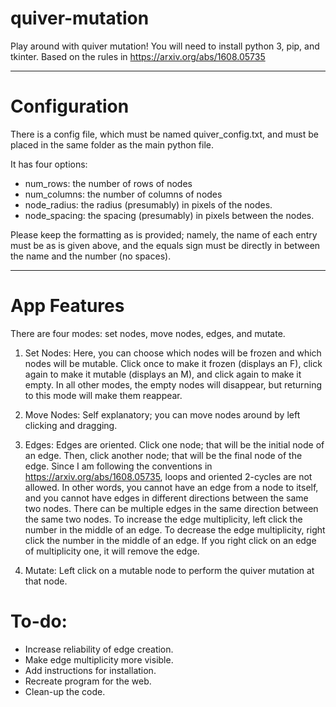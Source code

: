 # quiver-mutation

Play around with quiver mutation!
You will need to install python 3, pip, and tkinter.
Based on the rules in https://arxiv.org/abs/1608.05735

----------------------------------

# Configuration 

There is a config file, which must be named quiver_config.txt, and must be placed in the same folder as the main python file. 

It has four options: 

- num_rows: the number of rows of nodes
- num_columns: the number of columns of nodes
- node_radius: the radius (presumably) in pixels of the nodes.
- node_spacing: the spacing (presumably) in pixels between the nodes.

Please keep the formatting as is provided; namely, the name of each entry must be as is given above, and the equals sign must be directly in between the name and the number (no spaces).

-----------------------------

# App Features

There are four modes: set nodes, move nodes, edges, and mutate.

1. Set Nodes:
Here, you can choose which nodes will be frozen and which nodes will be mutable.
Click once to make it frozen (displays an F), click again to make it mutable (displays an M), and click again to make it empty.
In all other modes, the empty nodes will disappear, but returning to this mode will make them reappear.

2. Move Nodes:
Self explanatory; you can move nodes around by left clicking and dragging.

3. Edges:
Edges are oriented.
Click one node; that will be the initial node of an edge. Then, click another node; that will be the final node of the edge.
Since I am following the conventions in https://arxiv.org/abs/1608.05735, loops and oriented 2-cycles are not allowed.
In other words, you cannot have an edge from a node to itself, and you cannot have edges in different directions between the same two nodes.
There can be multiple edges in the same direction between the same two nodes.
To increase the edge multiplicity, left click the number in the middle of an edge.
To decrease the edge multiplicity, right click the number in the middle of an edge.
If you right click on an edge of multiplicity one, it will remove the edge.

4. Mutate:
Left click on a mutable node to perform the quiver mutation at that node.

# To-do:
- Increase reliability of edge creation.
- Make edge multiplicity more visible.
- Add instructions for installation.
- Recreate program for the web.
- Clean-up the code.
